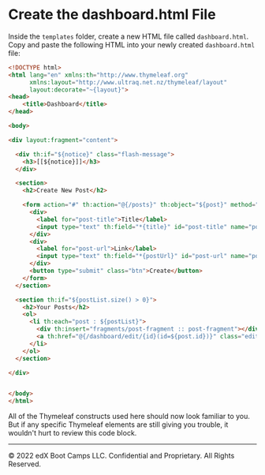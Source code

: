 # Create the dashboard.html File

Inside the `templates` folder, create a new HTML file called `dashboard.html`. Copy and paste the following HTML into your newly created `dashboard.html` file:

```html
<!DOCTYPE html>
<html lang="en" xmlns:th="http://www.thymeleaf.org"
      xmlns:layout="http://www.ultraq.net.nz/thymeleaf/layout"
      layout:decorate="~{layout}">
<head>
    <title>Dashboard</title>
</head>

<body>

<div layout:fragment="content">

  <div th:if="${notice}" class="flash-message">
    <h3>[[${notice}]]</h3>
  </div>

  <section>
    <h2>Create New Post</h2>

    <form action="#" th:action="@{/posts}" th:object="${post}" method="post" class="new-post-form">
      <div>
        <label for="post-title">Title</label>
        <input type="text" th:field="*{title}" id="post-title" name="post-title"/>
      </div>
      <div>
        <label for="post-url">Link</label>
        <input type="text" th:field="*{postUrl}" id="post-url" name="post-url"/>
      </div>
      <button type="submit" class="btn">Create</button>
    </form>
  </section>

  <section th:if="${postList.size() > 0}">
    <h2>Your Posts</h2>
    <ol>
      <li th:each="post : ${postList}">
        <div th:insert="fragments/post-fragment :: post-fragment"></div>
        <a th:href="@{/dashboard/edit/{id}(id=${post.id})}" class="edit-link">Edit post</a>
      </li>
    </ol>
  </section>

</div>


</body>
</html>
```

All of the Thymeleaf constructs used here should now look familiar to you. But if any specific Thymeleaf elements are still giving you trouble, it wouldn't hurt to review this code block.

---
© 2022 edX Boot Camps LLC. Confidential and Proprietary. All Rights Reserved.